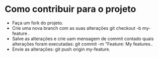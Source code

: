 # Como contribuir para o projeto

- Faça um fork do projeto.
- Crie uma nova branch com as suas alterações git checkout -b my-feature .
- Salve as alterações e crie uam mensagem de commit contado quais alterações foram executadas: git commit -m "Feature: My features..
- Envie as alterações: git push origin my-feature.
